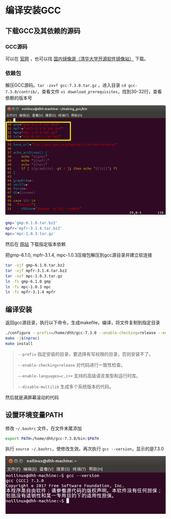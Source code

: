 # 编译安装GCC

## 下载GCC及其依赖的源码

### GCC源码

可以在 [官网](ftp://ftp.gnu.org/gnu/gcc/gcc-7.3.0/gcc-7.3.0.tar.gz) ，也可以找 [国内镜像源（清华大学开源软件镜像站）](https://mirrors.tuna.tsinghua.edu.cn/gnu/gcc/gcc-7.3.0/gcc-7.3.0.tar.gz) 下载。

### 依赖包

解压GCC源码。`tar -zxvf gcc-7.3.0.tar.gz` ，进入目录 `cd gcc-7.3.0/contrib/`，查看文件 `vi download_prerequisites`，找到30-32行，查看依赖的版本号

<img src="imgs/gcc1.png" alt="gcc1" />

```sh
gmp='gmp-6.1.0.tar.bz2'
mpfr='mpfr-3.1.4.tar.bz2'
mpc='mpc-1.0.3.tar.gz'
```

然后在 [网站](https://gcc.gnu.org/pub/gcc/infrastructure/) 下载指定版本依赖

把gmp-6.1.0, mpfr-3.1.4, mpc-1.0.3压缩包解压到gcc源目录并建立软连接

```bash
tar -xjf gmp-6.1.0.tar.bz2
tar -xjf mpfr-3.1.4.tar.bz2
tar -xzf mpc-1.0.3.tar.gz
ln -fs gmp-6.1.0 gmp
ln -fs mpc-1.0.3 mpc
ln -fs mpfr-3.1.4 mpfr
```

## 编译安装

返回gcc源目录，执行以下命令，生成makefile，编译，将文件复制到指定目录

```bash
./configure --prefix=/home/dhh/gcc-7.3.0 --enable-checking=release --enable-languages=c,c++ --disable-multilib
make -j$(nproc)
make install
```

> `--prefix` 指定安装的目录，要选择有写权限的目录，否则安装不了。
>
> `--enable-checking=release` 对代码进行一致性检查。
>
> `–-enable-languages=c,c++` 支持的高级语言类型和运行时库。
>
> `–-disable-multilib` 生成多个系统版本的代码。

然后就是满屏幕滚动的代码

## 设置环境变量PATH

修改 `~/.bashrc` 文件，在文件末尾添加

```sh
export PATH=/home/dhh/gcc-7.3.0/bin:$PATH
```

执行 `source ~/.bashrc`，使修改生效。再次执行 `gcc --version`，显示的是7.3.0

<img src="imgs/gcc2.png" alt="gcc2" />
